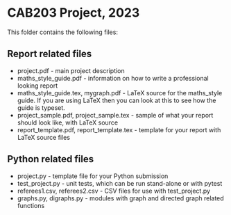 # CAB203 Project, 2023


This folder contains the following files:


## Report related files

- project.pdf - main project description
- maths_style_guide.pdf - information on how to write a professional looking report 
- maths_style_guide.tex, mygraph.pdf - LaTeX source for the maths_style guide.  If you are using LaTeX then you can look at this to see how the guide is typeset.
- project_sample.pdf, project_sample.tex - sample of what your report should look like, with LaTeX source
- report_template.pdf, report_template.tex - template for your report with LaTeX source files

## Python related files

- project.py - template file for your Python submission
- test_project.py - unit tests, which can be run stand-alone or with pytest
- referees1.csv, referees2.csv - CSV files for use with test_project.py
- graphs.py, digraphs.py - modules with graph and directed graph related functions


